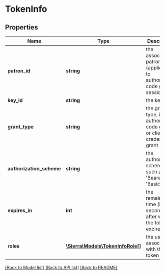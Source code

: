 # TokenInfo

## Properties
Name | Type | Description | Notes
------------ | ------------- | ------------- | -------------
**patron_id** | **string** | the associated patron ID (applies only to authorization code grant sessions) | [optional] 
**key_id** | **string** | the key ID | 
**grant_type** | **string** | the grant type, i.e., authorization code grant or client credentials grant | [optional] 
**authorization_scheme** | **string** | the authorization scheme, such as &#39;Bearer&#39; or &#39;Basic&#39; | 
**expires_in** | **int** | the remaining time (in seconds) after which the token expires | 
**roles** | [**\Sierra\Models\TokenInfoRole[]**](TokenInfoRole.md) | the user role associated with the token | 

[[Back to Model list]](../README.md#documentation-for-models) [[Back to API list]](../README.md#documentation-for-api-endpoints) [[Back to README]](../README.md)


